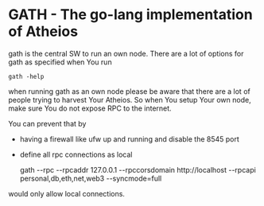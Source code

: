 # GATH - The go-lang implementation of Atheios
gath is the central SW to run an own node. There are a lot of options for gath
as specified when You run

    gath -help
    
when running gath as an own node please be aware that there are a lot of people
trying to harvest Your Atheios. So when You setup Your own node, make sure
You do not expose RPC to the internet.

You can prevent that by

* having a firewall like ufw up and running and disable the 8545 port 
* define all rpc connections as local  


    gath --rpc --rpcaddr 127.0.0.1 --rpccorsdomain http://localhost --rpcapi personal,db,eth,net,web3 --syncmode=full  
    
    
would only allow local connections.

